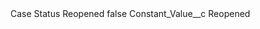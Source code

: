 <?xml version="1.0" encoding="UTF-8"?>
<CustomMetadata xmlns="http://soap.sforce.com/2006/04/metadata" xmlns:xsi="http://www.w3.org/2001/XMLSchema-instance" xmlns:xsd="http://www.w3.org/2001/XMLSchema">
    <label>Case Status Reopened</label>
    <protected>false</protected>
    <values>
        <field>Constant_Value__c</field>
        <value xsi:type="xsd:string">Reopened</value>
    </values>
</CustomMetadata>
